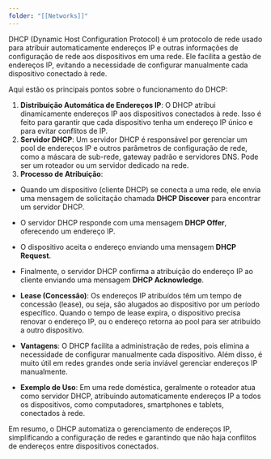 ```yaml
---
folder: "[[Networks]]"
---
```

DHCP (Dynamic Host Configuration Protocol) é um protocolo de rede usado para atribuir automaticamente endereços IP e outras informações de configuração de rede aos dispositivos em uma rede. Ele facilita a gestão de endereços IP, evitando a necessidade de configurar manualmente cada dispositivo conectado à rede.

Aqui estão os principais pontos sobre o funcionamento do DHCP:

1. **Distribuição Automática de Endereços IP**: O DHCP atribui dinamicamente endereços IP aos dispositivos conectados à rede. Isso é feito para garantir que cada dispositivo tenha um endereço IP único e para evitar conflitos de IP.
2. **Servidor DHCP**: Um servidor DHCP é responsável por gerenciar um pool de endereços IP e outros parâmetros de configuração de rede, como a máscara de sub-rede, gateway padrão e servidores DNS. Pode ser um roteador ou um servidor dedicado na rede.
3. **Processo de Atribuição**:
  - Quando um dispositivo (cliente DHCP) se conecta a uma rede, ele envia uma mensagem de solicitação chamada **DHCP Discover** para encontrar um servidor DHCP.
  - O servidor DHCP responde com uma mensagem **DHCP Offer**, oferecendo um endereço IP.
  - O dispositivo aceita o endereço enviando uma mensagem **DHCP Request**.
  - Finalmente, o servidor DHCP confirma a atribuição do endereço IP ao cliente enviando uma mensagem **DHCP Acknowledge**.

- **Lease (Concessão)**: Os endereços IP atribuídos têm um tempo de concessão (lease), ou seja, são alugados ao dispositivo por um período específico. Quando o tempo de lease expira, o dispositivo precisa renovar o endereço IP, ou o endereço retorna ao pool para ser atribuído a outro dispositivo.
- **Vantagens**: O DHCP facilita a administração de redes, pois elimina a necessidade de configurar manualmente cada dispositivo. Além disso, é muito útil em redes grandes onde seria inviável gerenciar endereços IP manualmente.
- **Exemplo de Uso**: Em uma rede doméstica, geralmente o roteador atua como servidor DHCP, atribuindo automaticamente endereços IP a todos os dispositivos, como computadores, smartphones e tablets, conectados à rede.

Em resumo, o DHCP automatiza o gerenciamento de endereços IP, simplificando a configuração de redes e garantindo que não haja conflitos de endereços entre dispositivos conectados.

